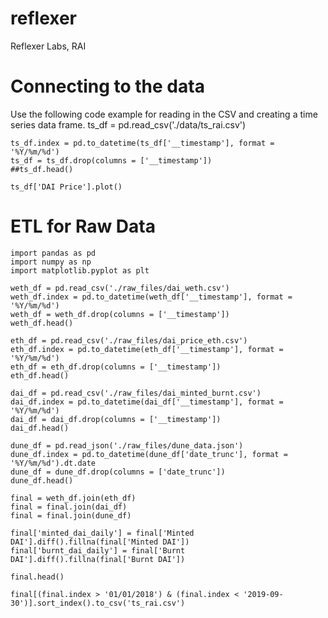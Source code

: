 # reflexer
Reflexer Labs, RAI

# Connecting to the data

Use the following code example for reading in the CSV and creating a time series data frame.
	ts_df = pd.read_csv('./data/ts_rai.csv')

	ts_df.index = pd.to_datetime(ts_df['__timestamp'], format = '%Y/%m/%d')
	ts_df = ts_df.drop(columns = ['__timestamp'])
	##ts_df.head()

	ts_df['DAI Price'].plot()

# ETL for Raw Data

	import pandas as pd
	import numpy as np
	import matplotlib.pyplot as plt

	weth_df = pd.read_csv('./raw_files/dai_weth.csv')
	weth_df.index = pd.to_datetime(weth_df['__timestamp'], format = '%Y/%m/%d')
	weth_df = weth_df.drop(columns = ['__timestamp'])
	weth_df.head()
	
	eth_df = pd.read_csv('./raw_files/dai_price_eth.csv')
	eth_df.index = pd.to_datetime(eth_df['__timestamp'], format = '%Y/%m/%d')
	eth_df = eth_df.drop(columns = ['__timestamp'])
	eth_df.head()
	
	dai_df = pd.read_csv('./raw_files/dai_minted_burnt.csv')
	dai_df.index = pd.to_datetime(dai_df['__timestamp'], format = '%Y/%m/%d')
	dai_df = dai_df.drop(columns = ['__timestamp'])
	dai_df.head()

	dune_df = pd.read_json('./raw_files/dune_data.json')
	dune_df.index = pd.to_datetime(dune_df['date_trunc'], format = '%Y/%m/%d').dt.date
	dune_df = dune_df.drop(columns = ['date_trunc'])
	dune_df.head()
	
	final = weth_df.join(eth_df)
	final = final.join(dai_df)
	final = final.join(dune_df)
	
	final['minted_dai_daily'] = final['Minted DAI'].diff().fillna(final['Minted DAI'])
	final['burnt_dai_daily'] = final['Burnt DAI'].diff().fillna(final['Burnt DAI'])

	final.head()

	final[(final.index > '01/01/2018') & (final.index < '2019-09-30')].sort_index().to_csv('ts_rai.csv')

	